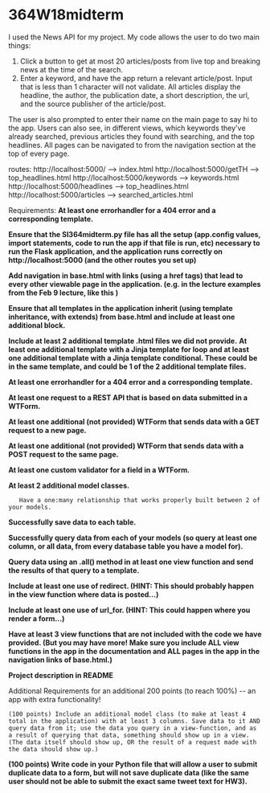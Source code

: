 # 364W18midterm

I used the News API for my project. My code allows the user to do two main things:
1. Click a button to get at most 20 articles/posts from live top and breaking news at the time of the search.
2. Enter a keyword, and have the app return a relevant article/post. Input that is less than 1 character will not validate.
All articles display the headline, the author, the publication date, a short description, the url, and the source publisher of the article/post.

The user is also prompted to enter their name on the main page to say hi to the app. Users can also see, in different views, which keywords they've already searched, previous articles they found with searching, and the top headlines. All pages can be navigated to from the navigation section at the top of every page.

routes:
http://localhost:5000/ --> index.html
http://localhost:5000/getTH --> top_headlines.html
http://localhost:5000/keywords --> keywords.html
http://localhost:5000/headlines --> top_headlines.html
http://localhost:5000/articles --> searched_articles.html


Requirements:
  **At least one errorhandler for a 404 error and a corresponding template.**    
  
  **Ensure that the SI364midterm.py file has all the setup (app.config values, import statements, code to run the app if that file is run, etc) necessary to run the Flask application, and the application runs correctly on http://localhost:5000 (and the other routes you set up)**    
  
  **Add navigation in base.html with links (using a href tags) that lead to every other viewable page in the application. (e.g. in the lecture examples from the Feb 9 lecture, like this )**    
  
  **Ensure that all templates in the application inherit (using template inheritance, with extends) from base.html and include at least one additional block.**    
  
  **Include at least 2 additional template .html files we did not provide.** **At least one additional template with a Jinja template for loop and at least one additional template with a Jinja template conditional.
        These could be in the same template, and could be 1 of the 2 additional template files.**
        
   **At least one errorhandler for a 404 error and a corresponding template.**
    
   **At least one request to a REST API that is based on data submitted in a WTForm.**    
   
   **At least one additional (not provided) WTForm that sends data with a GET request to a new page.**    
   
   **At least one additional (not provided) WTForm that sends data with a POST request to the same page.**    
   
   **At least one custom validator for a field in a WTForm.**    
   
   **At least 2 additional model classes.** 
   
       Have a one:many relationship that works properly built between 2 of your models.
  
   **Successfully save data to each table.**    
   
   **Successfully query data from each of your models (so query at least one column, or all data, from every database table you have a model for).**    
   
   **Query data using an .all() method in at least one view function and send the results of that query to a template.**    
   
   **Include at least one use of redirect. (HINT: This should probably happen in the view function where data is posted...)**    
   
   **Include at least one use of url_for. (HINT: This could happen where you render a form...)**    
   
   **Have at least 3 view functions that are not included with the code we have provided. (But you may have more! Make sure you include ALL view functions in the app in the documentation and ALL pages in the app in the navigation links of base.html.)**

   **Project description in README**
  
Additional Requirements for an additional 200 points (to reach 100%) -- an app with extra functionality!

    (100 points) Include an additional model class (to make at least 4 total in the application) with at least 3 columns. Save data to it AND query data from it; use the data you query in a view-function, and as a result of querying that data, something should show up in a view. (The data itself should show up, OR the result of a request made with the data should show up.)

  **(100 points) Write code in your Python file that will allow a user to submit duplicate data to a form, but will not save duplicate data (like the same user should not be able to submit the exact same tweet text for HW3).**

